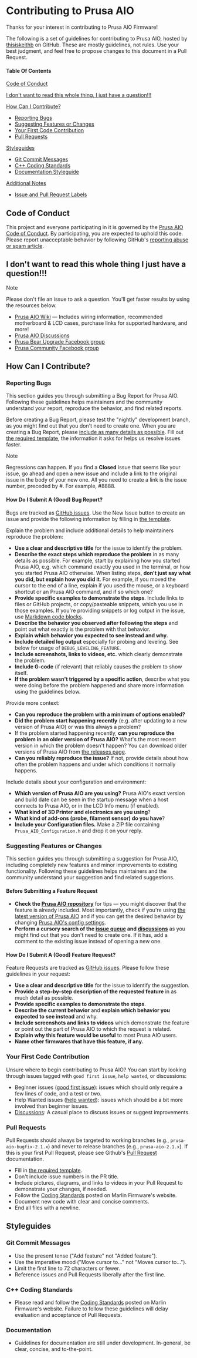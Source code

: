 # Contributing to Prusa AIO

Thanks for your interest in contributing to Prusa AIO Firmware!

The following is a set of guidelines for contributing to Prusa AIO, hosted by [thisiskeithb](https://github.com/thisiskeithb) on GitHub. These are mostly guidelines, not rules. Use your best judgment, and feel free to propose changes to this document in a Pull Request.

#### Table Of Contents

[Code of Conduct](#code-of-conduct)

[I don't want to read this whole thing, I just have a question!!!](#i-dont-want-to-read-this-whole-thing-i-just-have-a-question)

[How Can I Contribute?](#how-can-i-contribute)
  * [Reporting Bugs](#reporting-bugs)
  * [Suggesting Features or Changes](#suggesting-features-or-changes)
  * [Your First Code Contribution](#your-first-code-contribution)
  * [Pull Requests](#pull-requests)

[Styleguides](#styleguides)
  * [Git Commit Messages](#git-commit-messages)
  * [C++ Coding Standards](#c++-coding-standards)
  * [Documentation Styleguide](#documentation)

[Additional Notes](#additional-notes)
  * [Issue and Pull Request Labels](#issue-and-pull-request-labels)

## Code of Conduct

This project and everyone participating in it is governed by the [Prusa AIO Code of Conduct](code_of_conduct.md). By participating, you are expected to uphold this code. Please report unacceptable behavior by following GitHub's [reporting abuse or spam article](https://docs.github.com/en/communities/maintaining-your-safety-on-github/reporting-abuse-or-spam).

## I don't want to read this whole thing I just have a question!!!

> [!NOTE]
> Please don't file an issue to ask a question. You'll get faster results by using the resources below.

* [Prusa AIO Wiki](https://github.com/thisiskeithb/PrusaAIO/wiki/) &mdash; Includes wiring information, recommended motherboard & LCD cases, purchase links for supported hardware, and more!
* [Prusa AIO Discussions](https://github.com/thisiskeithb/PrusaAIO/discussions)
* [Prusa Bear Upgrade Facebook group](https://facebook.com/groups/prusabearupgrade/)
* [Prusa Community Facebook group](https://facebook.com/groups/675831176090951/)

## How Can I Contribute?

### Reporting Bugs

This section guides you through submitting a Bug Report for Prusa AIO. Following these guidelines helps maintainers and the community understand your report, reproduce the behavior, and find related reports.

Before creating a Bug Report, please test the "nightly" development branch, as you might find out that you don't need to create one. When you are creating a Bug Report, please [include as many details as possible](#how-do-i-submit-a-good-bug-report). Fill out [the required template](ISSUE_TEMPLATE/bug_report.yml), the information it asks for helps us resolve issues faster.

> [!NOTE]
> Regressions can happen. If you find a **Closed** issue that seems like your issue, go ahead and open a new issue and include a link to the original issue in the body of your new one. All you need to create a link is the issue number, preceded by #. For example, #8888.

#### How Do I Submit A (Good) Bug Report?

Bugs are tracked as [GitHub issues](https://guides.github.com/features/issues/). Use the New Issue button to create an issue and provide the following information by filling in [the template](ISSUE_TEMPLATE/bug_report.yml).

Explain the problem and include additional details to help maintainers reproduce the problem:

* **Use a clear and descriptive title** for the issue to identify the problem.
* **Describe the exact steps which reproduce the problem** in as many details as possible. For example, start by explaining how you started Prusa AIO, e.g. which command exactly you used in the terminal, or how you started Prusa AIO otherwise. When listing steps, **don't just say what you did, but explain how you did it**. For example, if you moved the cursor to the end of a line, explain if you used the mouse, or a keyboard shortcut or an Prusa AIO command, and if so which one?
* **Provide specific examples to demonstrate the steps**. Include links to files or GitHub projects, or copy/pasteable snippets, which you use in those examples. If you're providing snippets or log output in the issue, use [Markdown code blocks](https://help.github.com/articles/markdown-basics/#multiple-lines).
* **Describe the behavior you observed after following the steps** and point out what exactly is the problem with that behavior.
* **Explain which behavior you expected to see instead and why.**
* **Include detailed log output** especially for probing and leveling. See below for usage of `DEBUG_LEVELING_FEATURE`.
* **Include screenshots, links to videos, etc.** which clearly demonstrate the problem.
* **Include G-code** (if relevant) that reliably causes the problem to show itself.
* **If the problem wasn't triggered by a specific action**, describe what you were doing before the problem happened and share more information using the guidelines below.

Provide more context:

* **Can you reproduce the problem with a minimum of options enabled?**
* **Did the problem start happening recently** (e.g. after updating to a new version of Prusa AIO) or was this always a problem?
* If the problem started happening recently, **can you reproduce the problem in an older version of Prusa AIO?** What's the most recent version in which the problem doesn't happen? You can download older versions of Prusa AIO from [the releases page](https://github.com/thisiskeithb/PrusaAIO/releases).
* **Can you reliably reproduce the issue?** If not, provide details about how often the problem happens and under which conditions it normally happens.

Include details about your configuration and environment:

* **Which version of Prusa AIO are you using?** Prusa AIO's exact version and build date can be seen in the startup message when a host connects to Prusa AIO, or in the LCD Info menu (if enabled).
* **What kind of 3D Printer and electronics are you using**?
* **What kind of add-ons (probe, filament sensor) do you have**?
* **Include your Configuration files.** Make a ZIP file containing `Prusa_AIO_Configuration.h` and drop it on your reply.

### Suggesting Features or Changes

This section guides you through submitting a suggestion for Prusa AIO, including completely new features and minor improvements to existing functionality. Following these guidelines helps maintainers and the community understand your suggestion and find related suggestions.

#### Before Submitting a Feature Request

* **Check the [Prusa AIO repository](https://github.com/thisiskeithb/PrusaAIO)** for tips — you might discover that the feature is already included. Most importantly, check if you're using [the latest version of Prusa AIO](https://github.com/thisiskeithb/PrusaAIO/releases) and if you can get the desired behavior by changing [Prusa AIO's config settings](../Marlin/Prusa_AIO_Configuration.h).
* **Perform a cursory search of the [issue queue](https://github.com/thisiskeithb/PrusaAIO/issues?q=is%3Aopen+is%3Aissue+label%3Aenhancement) and [discussions](https://github.com/thisiskeithb/PrusaAIO/discussions/categories/ideas)** as you might find out that you don't need to create one. If it has, add a comment to the existing issue instead of opening a new one.

#### How Do I Submit A (Good) Feature Request?

Feature Requests are tracked as [GitHub issues](https://guides.github.com/features/issues/). Please follow these guidelines in your request:

* **Use a clear and descriptive title** for the issue to identify the suggestion.
* **Provide a step-by-step description of the requested feature** in as much detail as possible.
* **Provide specific examples to demonstrate the steps**.
* **Describe the current behavior** and **explain which behavior you expected to see instead** and why.
* **Include screenshots and links to videos** which demonstrate the feature or point out the part of Prusa AIO to which the request is related.
* **Explain why this feature would be useful** to most Prusa AIO users.
* **Name other firmwares that have this feature, if any.**

### Your First Code Contribution

Unsure where to begin contributing to Prusa AIO? You can start by looking through issues tagged with `good first issue`, `help wanted`, or discussions:

* Beginner issues ([good first issue](https://github.com/thisiskeithb/PrusaAIO/issues?q=is%3Aopen+is%3Aissue+label%3A%22good+first+issue%22)): issues which should only require a few lines of code, and a test or two.
* Help Wanted issues ([help wanted](https://github.com/thisiskeithb/PrusaAIO/issues?q=is%3Aopen+is%3Aissue+label%3A%22help+wanted%22)): issues which should be a bit more involved than beginner issues.
* [Discussions](https://github.com/thisiskeithb/PrusaAIO/discussions): A casual place to discuss issues or suggest improvements.

### Pull Requests

Pull Requests should always be targeted to working branches (e.g., `prusa-aio-bugfix-2.1.x`) and never to release branches (e.g., `prusa-aio-2.1.x`). If this is your first Pull Request, please see Github's [Pull Request](https://help.github.com/articles/creating-a-pull-request/) documentation.

* Fill in [the required template](pull_request_template.md).
* Don't include issue numbers in the PR title.
* Include pictures, diagrams, and links to videos in your Pull Request to demonstrate your changes, if needed.
* Follow the [Coding Standards](https://marlinfw.org/docs/development/coding_standards.html) posted on Marlin Firmware's website.
* Document new code with clear and concise comments.
* End all files with a newline.

## Styleguides

### Git Commit Messages

* Use the present tense ("Add feature" not "Added feature").
* Use the imperative mood ("Move cursor to..." not "Moves cursor to...").
* Limit the first line to 72 characters or fewer.
* Reference issues and Pull Requests liberally after the first line.

### C++ Coding Standards

* Please read and follow the [Coding Standards](https://marlinfw.org/docs/development/coding_standards.html) posted on Marlin Firmware's website. Failure to follow these guidelines will delay evaluation and acceptance of Pull Requests.

### Documentation

* Guidelines for documentation are still under development. In-general, be clear, concise, and to-the-point.
